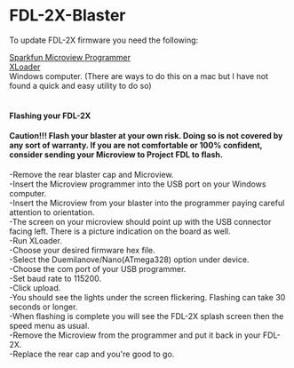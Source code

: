 # FDL-2X-Blaster

To update FDL-2X firmware you need the following:

[Sparkfun Microview Programmer](https://www.sparkfun.com/products/12924)<br/>
[XLoader](http://xloader.russemotto.com/)<br/>
Windows computer. (There are ways to do this on a mac but I have not found a quick and easy utility to do so)<br/>
<br/>
#### Flashing your FDL-2X</br>
#### Caution!!! Flash your blaster at your own risk. Doing so is not covered by any sort of warranty. If you are not comfortable or 100% confident, consider sending your Microview to Project FDL to flash.</br>
-Remove the rear blaster cap and Microview. <br/>
-Insert the Microview programmer into the USB port on your Windows computer. <br/>
-Insert the Microview from your blaster into the programmer paying careful attention to orientation.<br/>
-The screen on your microview should point up with the USB connector facing left. There is a picture indication on the board as well.<br/>
-Run XLoader. <br/>
-Choose your desired firmware hex file. <br/>
-Select the Duemilanove/Nano(ATmega328) option under device.<br/>
-Choose the com port of your USB programmer.<br/>
-Set baud rate to 115200.<br/>
-Click upload.<br/>
-You should see the lights under the screen flickering. Flashing can take 30 seconds or longer.<br/>
-When flashing is complete you will see the FDL-2X splash screen then the speed menu as usual.<br/>
-Remove the Microview from the programmer and put it back in your FDL-2X.<br/>
-Replace the rear cap and you're good to go.<br/>
